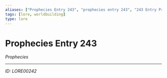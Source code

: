 ```yaml
---
aliases: ["Prophecies Entry 243", "prophecies entry 243", "243 Entry Prophecies"]
tags: [lore, worldbuilding]
type: lore
---
```


# Prophecies Entry 243

*Prophecies*

---
*ID: LORE00242*